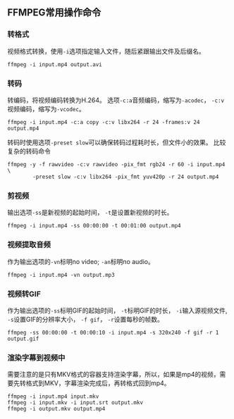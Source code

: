 ## FFMPEG常用操作命令

### 转格式
视频格式转换，使用`-i`选项指定输入文件，随后紧跟输出文件及后缀名。
```
ffmpeg -i input.mp4 output.avi
```

### 转码
转编码，将视频编码转换为H.264。 选项`-c:a`音频编码，缩写为`-acodec`， `-c:v`视频编码，缩写为`-vcodec`。
```
ffmpeg -i input.mp4 -c:a copy -c:v libx264 -r 24 -frames:v 24 output.mp4
```
转码时使用选项`-preset slow`可以确保转码过程耗时长，但文件小的效果。
比较复杂的转码命令
```
ffmpeg -y -f rawvideo -c:v rawvideo -pix_fmt rgb24 -r 60 -i input.mp4 \
        -preset slow -c:v libx264 -pix_fmt yuv420p -r 24 output.mp4
```

### 剪视频
输出选项`-ss`是新视频的起始时间， `-t`是设置新视频的时长。
```
ffmpeg -i input.mp4 -ss 00:00:00 -t 00:01:00 output.mp4
```
### 视频提取音频
作为输出选项的`-vn`标明no video; `-an`标明no audio。
```
ffmpeg -i input.mp4 -vn output.mp3
```
### 视频转GIF
作为输出选项的`-ss`标明GIF的起始时间， `-t`标明GIF的时长， `-i`输入源视频文件, `-s`设置GIF的分辨率大小， `-f gif`， `-r`设置每秒的帧数。
```
ffmpeg -ss 00:00:00 -t 00:00:10 -i input.mp4 -s 320x240 -f gif -r 1 output.gif
```

### 渲染字幕到视频中
需要注意的是只有MKV格式的容器支持渲染字幕，所以，如果是mp4的视频，需要先转格式到MKV，字幕渲染完成后，再转格式回到mp4。 
```
ffmpeg -i input.mp4 input.mkv
ffmpeg -i input.mkv -i input.srt output.mkv
ffmpeg -i output.mkv output.mp4
```
